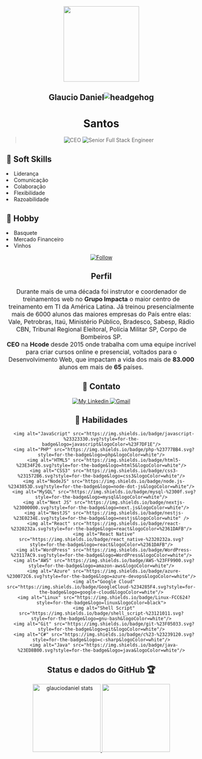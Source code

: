 <div align="center">
  <img align="center" src="https://user-images.githubusercontent.com/85960784/122116051-83ffd900-cdfb-11eb-969f-b419d5ddf521.png" style="width:200px; height:200px; border: 50px; max-width:100%;">
  <h2>Glaucio Daniel<img alt="headgehog" src="https://user-images.githubusercontent.com/61317250/118311580-7ab2e200-b4c6-11eb-98f5-0495e8e5a7cc.gif"></h2>
  <h1> Santos</h1>
<blockquote><img alt="CEO" src="https://img.shields.io/badge/-CEO%20em%20Hcode-6633cc?style=flat-square&amp;logoColor=white&amp;color=555555"> <img alt="Senior Full Stack Engineer" src="https://img.shields.io/badge/-Senior%20Full%20Stack%20Engineer-6633cc?style=flat-square&amp;logo=Polymer-Project&amp;logoColor=white&amp;color=555555"></blockquote>
  
<div align="left">
  <h2>🎯 Soft Skills</h2>
    <li>Liderança</li>
    <li>Comunicação</li>
    <li>Colaboração</li>
    <li>Flexibilidade</li>
    <li>Razoabilidade</li>
</div>
 <div align="left">
  <h2>🏀 Hobby</h2>
    <li>Basquete</li>
    <li>Mercado Financeiro</li>
    <li>Vinhos</li>
</div>
</div>
<p align="center">
    <div align="center">
        <a href="https://github.com/glauciodaniel?tab=followers">
            <img align="center" alt="Follow" src="https://img.shields.io/github/followers/glauciodaniel?style=flat-square&amp;logo=github&amp;label=Followers&amp;color=9e7d57">
        </a>
    </div>
</p>

<div align="center">
    <h2>Perfil</h2>
    <p style="font-size: 16px;">
    Durante mais de uma década foi instrutor e coordenador de treinamentos web no <b>Grupo Impacta</b> o maior centro de treinamento em TI da América Latina. Já treinou presencialmente mais de 6000 alunos das maiores empresas do País entre elas: Vale, Petrobras, Itaú, Ministério Público, Bradesco, Sabesp, Rádio CBN, Tribunal Regional Eleitoral, Polícia Militar SP, Corpo de Bombeiros SP.<br><b>CEO</b> na <b>Hcode</b> desde 2015 onde trabalha com uma equipe incrível para criar cursos online e presencial, voltados para o Desenvolvimento Web, que impactam a vida dos mais de <b>83.000</b> alunos em mais de <b>65</b> países.
    </p>
</div>

<div align="center">
    <h2>📡 Contato</h2>
</div>
<p align="center">
    </a>
    <a href="https://www.linkedin.com/in/glauciodaniel/">
        <img alt="My Linkedin" src="https://img.shields.io/static/v1?style=flat-square&logo=linkedin&label=Linkedin&message=glauciodaniel&color=FF7704">
    </a>
    <a href="mailto:glauciodaniel@gmail.com">
        <img alt="Gmail" src="https://img.shields.io/static/v1?style=flat-square&logo=gmail&label=Gmail&message=glauciodaniel@gmail.com&color=FF7704">
    </a>
</p>

<div align="center">
    <h2>📑 Habilidades</h2>
 
      <img alt="JavaScript" src="https://img.shields.io/badge/javascript-%23323330.svg?style=for-the-badge&logo=javascript&logoColor=%23F7DF1E"/>
      <img alt="PHP" src="https://img.shields.io/badge/php-%23777BB4.svg?style=for-the-badge&logo=php&logoColor=white"/>
      <img alt="HTML5" src="https://img.shields.io/badge/html5-%23E34F26.svg?style=for-the-badge&logo=html5&logoColor=white"/>
      <img alt="CSS3" src="https://img.shields.io/badge/css3-%231572B6.svg?style=for-the-badge&logo=css3&logoColor=white"/>
      <img alt="NodeJS" src="https://img.shields.io/badge/node.js-%2343853D.svg?style=for-the-badge&logo=node-dot-js&logoColor=white"/>
      <img alt="MySQL" src="https://img.shields.io/badge/mysql-%2300f.svg?style=for-the-badge&logo=mysql&logoColor=white"/>
      <img alt="Next JS" src="https://img.shields.io/badge/nextjs-%23000000.svg?style=for-the-badge&logo=next.js&logoColor=white"/>
      <img alt="NestJS" src="https://img.shields.io/badge/nestjs-%23E0234E.svg?style=for-the-badge&logo=nestjs&logoColor=white" />
      <img alt="React" src="https://img.shields.io/badge/react-%2320232a.svg?style=for-the-badge&logo=react&logoColor=%2361DAFB"/>
      <img alt="React Native" src="https://img.shields.io/badge/react_native-%2320232a.svg?style=for-the-badge&logo=react&logoColor=%2361DAFB"/>
      <img alt="WordPress" src="https://img.shields.io/badge/WordPress-%23117AC9.svg?style=for-the-badge&logo=WordPress&logoColor=white"/>
      <img alt="AWS" src="https://img.shields.io/badge/AWS-%23FF9900.svg?style=for-the-badge&logo=amazon-aws&logoColor=white"/>
      <img alt="Azure" src="https://img.shields.io/badge/azure-%230072C6.svg?style=for-the-badge&logo=azure-devops&logoColor=white"/>
      <img alt="Google Cloud" src="https://img.shields.io/badge/GoogleCloud-%234285F4.svg?style=for-the-badge&logo=google-cloud&logoColor=white"/>
      <img alt="Linux" src="https://img.shields.io/badge/Linux-FCC624?style=for-the-badge&logo=linux&logoColor=black">
      <img alt="Shell Script" src="https://img.shields.io/badge/shell_script-%23121011.svg?style=for-the-badge&logo=gnu-bash&logoColor=white"/>
      <img alt="Git" src="https://img.shields.io/badge/git-%23F05033.svg?style=for-the-badge&logo=git&logoColor=white"/>
      <img alt="C#" src="https://img.shields.io/badge/c%23-%23239120.svg?style=for-the-badge&logo=c-sharp&logoColor=white"/>
      <img alt="Java" src="https://img.shields.io/badge/java-%23ED8B00.svg?style=for-the-badge&logo=java&logoColor=white"/>
      
</div>

<div align="center">
    <h2>Status e dados do GitHub 🏆</h2>
</div>

<p align="center">
  <a href="https://github.com/glauciodaniel/">
    <img height="180em" alt="glauciodaniel stats" src="https://github-readme-stats.vercel.app/api?username=glauciodaniel&show_icons=true&bg_color=DEG,555555,9e7d57&theme=react" style="max-width:100%;">
    <img height="180em" src="https://github-readme-stats.vercel.app/api/top-langs/?username=glauciodaniel&layout=compact&theme=react&line_height=27&bg_color=DEG,555555,9e7d57" style="max-width:100%;">
  </a>
</p>
